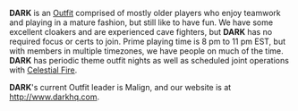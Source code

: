 **DARK** is an [Outfit](../terminology/Outfit.md) comprised of mostly older
players who enjoy teamwork and playing in a mature fashion, but still
like to have fun. We have some excellent cloakers and are experienced
cave fighters, but **DARK** has no required focus or certs to join.
Prime playing time is 8 pm to 11 pm EST, but with members in multiple
timezones, we have people on much of the time. **DARK** has periodic
theme outfit nights as well as scheduled joint operations with
[Celestial Fire](Celestial_Fire.md).

**DARK**'s current Outfit leader is Malign, and our website is at
<http://www.darkhq.com>.
